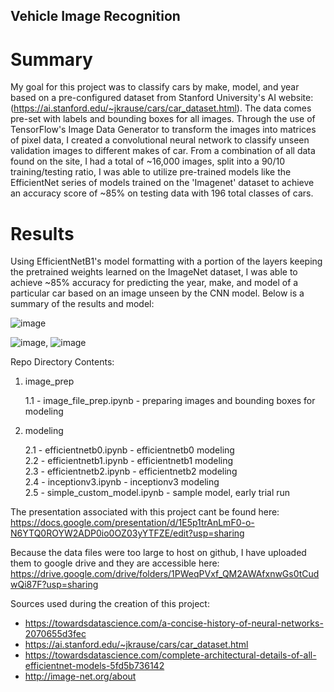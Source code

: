 ## Vehicle Image Recognition

# Summary
 
My goal for this project was to classify cars by make, model, and year based on a pre-configured dataset from Stanford University's AI website: (https://ai.stanford.edu/~jkrause/cars/car_dataset.html). The data comes pre-set with labels and bounding boxes for all images. Through the use of TensorFlow's Image Data Generator to transform the images into matrices of pixel data, I created a convolutional neural network to classify unseen validation images to different makes of car. From a combination of all data found on the site, I had a total of ~16,000 images, split into a 90/10 training/testing ratio, I was able to utilize pre-trained models like the EfficientNet series of models trained on the 'Imagenet' dataset to achieve an accuracy score of ~85% on testing data with 196 total classes of cars.


# Results

Using EfficientNetB1's model formatting with a portion of the layers keeping the pretrained weights learned on the ImageNet dataset, I was able to achieve ~85% accuracy for predicting the year, make, and model of a particular car based on an image unseen by the CNN model. Below is a summary of the results and model:


![image](https://user-images.githubusercontent.com/42257654/112686101-b6202100-8e32-11eb-8a32-e6f91d309fb9.png)


![image](https://user-images.githubusercontent.com/42257654/112685958-82dd9200-8e32-11eb-8d61-c461555069dd.png), ![image](https://user-images.githubusercontent.com/42257654/112686052-a4d71480-8e32-11eb-9d77-1ed97efcfbac.png)




Repo Directory Contents:

  
1) image_prep

   1.1 - image_file_prep.ipynb - preparing images and bounding boxes for modeling


2) modeling

   2.1 - efficientnetb0.ipynb - efficientnetb0 modeling \
   2.2 - efficientnetb1.ipynb - efficientnetb1 modeling \
   2.3 - efficientnetb2.ipynb - efficientnetb2 modeling \
   2.4 - inceptionv3.ipynb - inceptionv3 modeling \
   2.5 - simple_custom_model.ipynb - sample model, early trial run
 
The presentation associated with this project cant be found here:                                        
https://docs.google.com/presentation/d/1E5p1trAnLmF0-o-N6YTQ0ROYW2ADP0io0OZ03yYTFZE/edit?usp=sharing

Because the data files were too large to host on github, I have uploaded them to google drive and they are accessible here:
https://drive.google.com/drive/folders/1PWeqPVxf_QM2AWAfxnwGs0tCudwQi87F?usp=sharing

Sources used during the creation of this project:

- https://towardsdatascience.com/a-concise-history-of-neural-networks-2070655d3fec
- https://ai.stanford.edu/~jkrause/cars/car_dataset.html
- https://towardsdatascience.com/complete-architectural-details-of-all-efficientnet-models-5fd5b736142
- http://image-net.org/about

